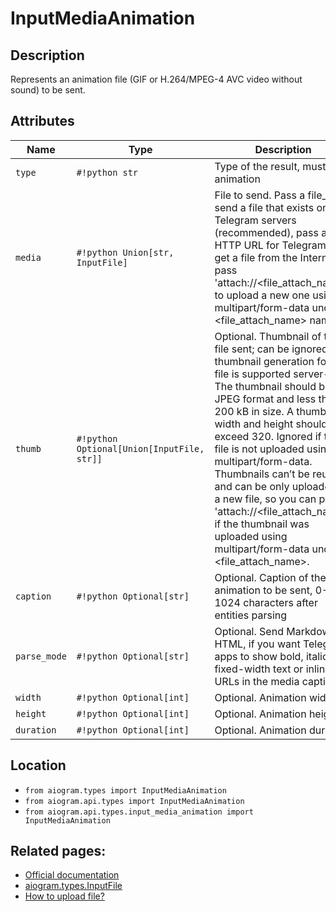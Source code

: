 # InputMediaAnimation

## Description

Represents an animation file (GIF or H.264/MPEG-4 AVC video without sound) to be sent.


## Attributes

| Name | Type | Description |
| - | - | - |
| `type` | `#!python str` | Type of the result, must be animation |
| `media` | `#!python Union[str, InputFile]` | File to send. Pass a file_id to send a file that exists on the Telegram servers (recommended), pass an HTTP URL for Telegram to get a file from the Internet, or pass 'attach://<file_attach_name>' to upload a new one using multipart/form-data under <file_attach_name> name. |
| `thumb` | `#!python Optional[Union[InputFile, str]]` | Optional. Thumbnail of the file sent; can be ignored if thumbnail generation for the file is supported server-side. The thumbnail should be in JPEG format and less than 200 kB in size. A thumbnail‘s width and height should not exceed 320. Ignored if the file is not uploaded using multipart/form-data. Thumbnails can’t be reused and can be only uploaded as a new file, so you can pass 'attach://<file_attach_name>' if the thumbnail was uploaded using multipart/form-data under <file_attach_name>. |
| `caption` | `#!python Optional[str]` | Optional. Caption of the animation to be sent, 0-1024 characters after entities parsing |
| `parse_mode` | `#!python Optional[str]` | Optional. Send Markdown or HTML, if you want Telegram apps to show bold, italic, fixed-width text or inline URLs in the media caption. |
| `width` | `#!python Optional[int]` | Optional. Animation width |
| `height` | `#!python Optional[int]` | Optional. Animation height |
| `duration` | `#!python Optional[int]` | Optional. Animation duration |



## Location

- `from aiogram.types import InputMediaAnimation`
- `from aiogram.api.types import InputMediaAnimation`
- `from aiogram.api.types.input_media_animation import InputMediaAnimation`

## Related pages:

- [Official documentation](https://core.telegram.org/bots/api#inputmediaanimation)
- [aiogram.types.InputFile](../types/input_file.md)
- [How to upload file?](../sending_files.md)

